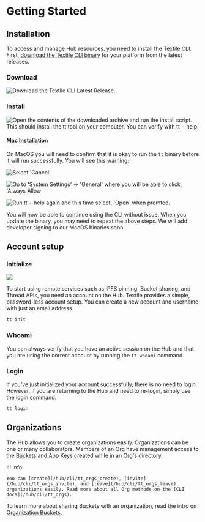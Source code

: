 # Getting Started

## Installation

To access and manage Hub resources, you need to install the Textile CLI. First, [download the Textile CLI binary](https://github.com/textileio/textile/releases/latest) for your platform from the latest releases.

### Download 

![[Download the Textile CLI Latest Release](https://github.com/textileio/textile/releases/latest).](/images/tt-cli/tt_help.png)

### Install

![Open the contents of the downloaded archive and run the `install` script. This should install the `tt` tool on your computer. You can verify with `tt --help`.](/images/install/install.png)

#### Mac Installation

On MacOS you will need to confirm that it is okay to run the `tt` binary before it will run successfully. You will see this warning:

![Select 'Cancel'](/images/install/install_warn.png)

![Go to 'System Settings' => 'General' where you will be able to click, 'Always Allow'](/images/install/install_allow.png)


![Run `tt --help` again and this time select, 'Open` when promted.](/images/install/install_confirm.png)

You will now be able to continue using the CLI without issue. When you update the binary, you may need to repeat the above steps. We will add developer signing to our MacOS binaries soon.

## Account setup

### Initialize

![](/images/tt-cli/tt_init.png)

To start using remote services such as IPFS pinning, Bucket sharing, and Thread APIs, you need an account on the Hub. Textile provides a simple, password-less account setup. You can create a new account and username with just an email address.

```sh
tt init
```

### Whoami

You can always verify that you have an active session on the Hub and that you are using the correct account by running the `tt whoami` command.

### Login

If you've just initialized your account successfully, there is no need to login. However, if you are returning to the Hub and need to re-login, simply use the login command.

```sh
tt login
```

## Organizations

The Hub allows you to create organizations easily. Organizations can be one or many collaborators. Members of an Org have management access to the [Buckets](/hub/buckets) and [App Keys](/hub/app-apis#app-keys) created while in an Org's directory.

!!! info
  
    You can [create](/hub/cli/tt_orgs_create), [invite](/hub/cli/tt_orgs_invite), and [leave](/hub/cli/tt_orgs_leave) organizations easily. Read more about all Org methods on the [CLI docs](/hub/cli/tt_orgs).

To learn more about sharing Buckets with an organization, read the intro on [Organization Buckets](/hub/buckets#organization-buckets).
